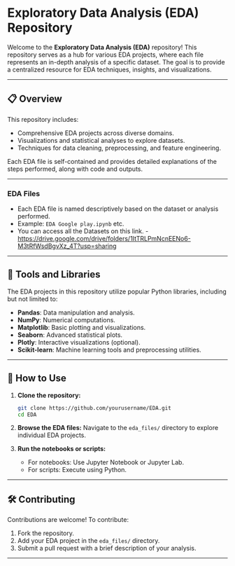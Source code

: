 # Exploratory Data Analysis (EDA) Repository

Welcome to the **Exploratory Data Analysis (EDA)** repository! This repository serves as a hub for various EDA projects, where each file represents an in-depth analysis of a specific dataset. The goal is to provide a centralized resource for EDA techniques, insights, and visualizations.

---

## 📋 Overview
This repository includes:

- Comprehensive EDA projects across diverse domains.
- Visualizations and statistical analyses to explore datasets.
- Techniques for data cleaning, preprocessing, and feature engineering.

Each EDA file is self-contained and provides detailed explanations of the steps performed, along with code and outputs.

---

### EDA Files
- Each EDA file is named descriptively based on the dataset or analysis performed.
- Example: `EDA Google play.ipynb` etc.
- You can access all the Datasets on this link. - https://drive.google.com/drive/folders/1ItTRLPmNcnEENo6-M3tRfWsdBgvXz_4T?usp=sharing

---

## 🔧 Tools and Libraries

The EDA projects in this repository utilize popular Python libraries, including but not limited to:

- **Pandas**: Data manipulation and analysis.
- **NumPy**: Numerical computations.
- **Matplotlib**: Basic plotting and visualizations.
- **Seaborn**: Advanced statistical plots.
- **Plotly**: Interactive visualizations (optional).
- **Scikit-learn**: Machine learning tools and preprocessing utilities.

---

## 🚀 How to Use

1. **Clone the repository:**
   ```bash
   git clone https://github.com/yourusername/EDA.git
   cd EDA
   ```

2. **Browse the EDA files:**
   Navigate to the `eda_files/` directory to explore individual EDA projects.

3. **Run the notebooks or scripts:**
   - For notebooks: Use Jupyter Notebook or Jupyter Lab.
   - For scripts: Execute using Python.

---

## 🛠️ Contributing

Contributions are welcome! To contribute:

1. Fork the repository.
2. Add your EDA project in the `eda_files/` directory.
3. Submit a pull request with a brief description of your analysis.

---
